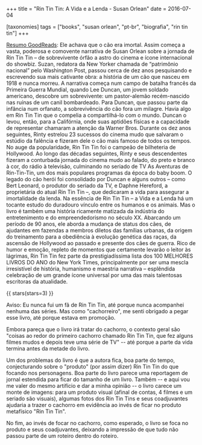 +++
title = "Rin Tin Tin: A Vida e a Lenda - Susan Orlean"
date = 2016-07-04

[taxonomies]
tags = ["books", "susan orlean", "pt-br", "biografia", "rin tin tin"]
+++

[Resumo GoodReads]():
Ele achava que o cão era imortal. Assim começa a vasta, poderosa e comovente
narrativa de Susan Orlean sobre a jornada de Rin Tin Tin – de sobrevivente
órfão a astro do cinema e ícone internacional do showbiz. Suzan, redatora da
New Yorker chamada de “patrimônio nacional” pelo Washington Post, passou cerca
de dez anos pesquisando e escrevendo sua mais cativante obra: a história de um
cão que nasceu em 1918 e nunca morreu. A narrativa começa num campo de batalha
francês da Primeira Guerra Mundial, quando Lee Duncan, um jovem soldado
americano, descobre um sobrevivente: um pastor-alemão recém-nascido nas ruínas
de um canil bombardeado. Para Duncan, que passou parte da infância num
orfanato, a sobrevivência do cão fora um milagre. Havia algo em Rin Tin Tin
que o compelia a compartilhá-lo com o mundo. Duncan o levou, então, para a
Califórnia, onde suas aptidões físicas e a capacidade de representar chamaram
a atenção da Warner Bros. Durante os dez anos seguintes, Rinty estrelou 23
sucessos do cinema mudo que salvaram o estúdio da falência e fizeram dele o
cão mais famoso de todos os tempos. No auge da popularidade, Rin Tin Tin foi o
campeão de bilheteria de Hollywood. Ao longo das décadas seguintes, Rinty e
seus descendentes fizeram a conturbada jornada do cinema mudo ao falado, do
preto e branco à cor, do rádio à televisão, culminando no seriado de TV As
Aventuras de Rin-Tin-Tin, um dos mais populares programas da época do baby
boom. O legado do cão herói foi consolidado por Duncan e alguns outros – como
Bert Leonard, o produtor do seriado da TV, e Daphne Hereford, a proprietária
do atual Rin Tin Tin –, que dedicaram a vida para assegurar a imortalidade da
lenda. Na essência de Rin Tin Tin – a Vida e a Lenda há um tocante estudo do
duradouro vínculo entre os humanos e os animais. Mas o livro é também uma
história ricamente matizada da indústria do entretenimento e do
empreendedorismo no século XX. Abarcando um período de 90 anos, ele aborda a
mudança de status dos cães, de ajudantes em fazendas a membros diletos das
famílias urbanas, da origem do treinamento para a obediência à evolução
genética das raças, da ascensão de Hollywood ao passado e presente dos cães de
guerra. Rico de humor e emoção, repleto de momentos que certamente levarão o
leitor às lágrimas, Rin Tin Tin fez parte da prestigiadíssima lista dos 100
MELHORES LIVROS DO ANO do New York Times, principalmente por ser uma mescla
irresistível de história, humanismo e maestria narrativa – esplêndida
celebração de um grande ícone universal por uma das mais talentosas escritoras
da atualidade.


<!-- more -->

{{ stars(stars=3) }}

Aviso: Eu nunca fui um fã de Rin Tin Tin, até porque nunca acompanhei nenhuma
das séries. Mas como "cachorreiro", me senti obrigado a pegar esse livro, até
porque estava em promoção.

Embora pareça que o livro irá tratar do cachorro, o contexto geral são "coisas
ao redor do primeiro cachorro chamado Rin Tin Tin, que fez alguns filmes mudos
e depois teve uma série de TV" -- até porque a parte da vida termina antes da
metade do livro.

Um dos problemas do livro é que a autora fica, boa parte do tempo,
conjecturando sobre o "produto" (por assim dizer) Rin Tin Tin do que focando
nos personagens. Boa parte do livro parece uma reportagem de jornal estendida
para ficar do tamanho de um livro. Também -- e aqui vou me valer do mesmo
artifício e dar a minha opinião -- o livro carece um monte de imagens: para um
produto visual (afinal de contas, 4 filmes e um seriado são visuais), algumas
fotos dos Rin Tin Tins e seus coadjuvantes ajudaria a trazer o cachorro em
evidência ao invés de ficar no produto metafísico "Rin Tin Tin".

No fim, ao invés de focar no cachorro, como esperado, o livro se foca no
produto e seus coadjuvantes, deixando a impressão de que tudo não passou parte
de um roteiro dentro do roteiro.
